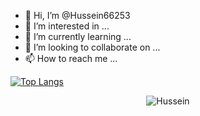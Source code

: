 - 👋 Hi, I’m @Hussein66253
- 👀 I’m interested in ...
- 🌱 I’m currently learning ...
- 💞️ I’m looking to collaborate on ...
- 📫 How to reach me ...

<!---
Hussein66253/Hussein66253 is a ✨ special ✨ repository because its `README.md` (this file) appears on your GitHub profile.
You can click the Preview link to take a look at your changes.
--->
[![Top Langs](https://github-readme-stats.vercel.app/api/top-langs/?username==hussein66253&layout=compact&show_icons=true&theme=merko)](https://github.com/anuraghazra/github-readme-stats)


<p align="center"><img align="center" src="https://github-readme-stats.vercel.app/api/top-langs?username=hussein66253&show_icons=true&locale=en&layout=compact" alt="Hussein" /></p>
